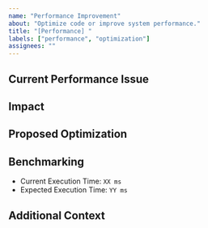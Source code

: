```yaml
---
name: "Performance Improvement"
about: "Optimize code or improve system performance."
title: "[Performance] "
labels: ["performance", "optimization"]
assignees: ""
---
```


## Current Performance Issue

<!-- Describe the area where performance is lacking. -->

## Impact

<!-- Explain how this impacts the system (e.g., slow response time, memory leaks). -->

## Proposed Optimization

<!-- Suggest ways to improve performance (e.g., caching, refactoring). -->

## Benchmarking

- Current Execution Time: `XX ms`
- Expected Execution Time: `YY ms`

## Additional Context

<!-- Link to any profiling results, logs, or tests. -->
